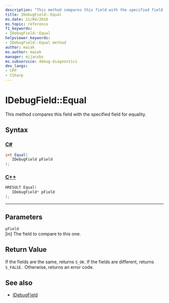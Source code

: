 ```yaml
---
description: "This method compares this field with the specified field for equality."
title: IDebugField::Equal
ms.date: 11/04/2016
ms.topic: reference
f1_keywords:
- IDebugField::Equal
helpviewer_keywords:
- IDebugField::Equal method
author: maiak
ms.author: maiak
manager: mijacobs
ms.subservice: debug-diagnostics
dev_langs:
- CPP
- CSharp
---
```

# IDebugField::Equal

This method compares this field with the specified field for equality.

## Syntax

### [C#](#tab/csharp)
```csharp
int Equal(
   IDebugField pField
);
```
### [C++](#tab/cpp)
```cpp
HRESULT Equal( 
   IDebugField* pField
);
```
---

## Parameters
`pField`\
[in] The field to compare to this one.

## Return Value
 If the fields are the same, returns `S_OK`. If the fields are different, returns `S_FALSE.` Otherwise, returns an error code.

## See also
- [IDebugField](../../../extensibility/debugger/reference/idebugfield.md)

